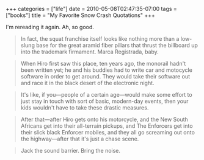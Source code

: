 +++
categories = ["life"]
date = 2010-05-08T02:47:35-07:00
tags = ["books"]
title = "My Favorite Snow Crash Quotations"
+++

I'm rereading it again. Ah, so good.

>In fact, the squat franchise itself looks like nothing more than a low-slung base for the great aramid fiber pillars that thrust the billboard up into the trademark firmament. Marca Registrada, baby.

>When Hiro first saw this place, ten years ago, the monorail hadn't been written yet; he and his buddies had to write car and motocycle software in order to get around. They would take their software out and race it in the black desert of the electronic night.

>It's like, if you&mdash;people of a certain age&mdash;would make some effort to just stay in touch with sort of basic, modern-day events, then your kids wouldn't have to take these drastic measures.

>After that&mdash;after Hiro gets onto his motorcycle, and the New South Africans get into their all-terrain pickups, and The Enforcers get into their slick black Enforcer mobiles, and they all go screaming out onto the highway&mdash;after that it's just a chase scene.

>Jack the sound barrier. Bring the noise.
